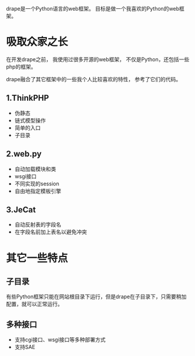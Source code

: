 drape是一个Python语言的web框架。
目标是做一个我喜欢的Python的web框架。

# 吸取众家之长
在开发drape之前，
我使用过很多开源的web框架，
不仅是Python，还包括一些php的框架。

drape融合了其它框架中的一些我个人比较喜欢的特性，
参考了它们的代码。

## 1.ThinkPHP
* 伪静态
* 链式模型操作
* 简单的入口
* 子目录

## 2.web.py
* 自动加载模块和类
* wsgi接口
* 不同实现的session
* 自由地指定模板引擎


## 3.JeCat
* 自动反射表的字段名
* 在字段名前加上表名以避免冲突

# 其它一些特点
## 子目录
有些Python框架只能在网站根目录下运行，但是drape在子目录下，只需要稍加配置，就可以正常运行。

## 多种接口
* 支持cgi接口、wsgi接口等多种部署方式
* 支持SAE
